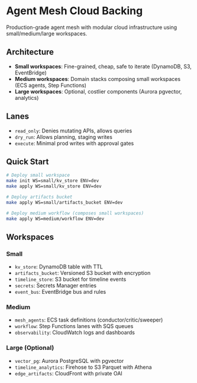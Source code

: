 # Agent Mesh Cloud Backing

Production-grade agent mesh with modular cloud infrastructure using small/medium/large workspaces.

## Architecture

- **Small workspaces**: Fine-grained, cheap, safe to iterate (DynamoDB, S3, EventBridge)
- **Medium workspaces**: Domain stacks composing small workspaces (ECS agents, Step Functions)  
- **Large workspaces**: Optional, costlier components (Aurora pgvector, analytics)

## Lanes

- `read_only`: Denies mutating APIs, allows queries
- `dry_run`: Allows planning, staging writes
- `execute`: Minimal prod writes with approval gates

## Quick Start

```bash
# Deploy small workspace
make init WS=small/kv_store ENV=dev
make apply WS=small/kv_store ENV=dev

# Deploy artifacts bucket
make apply WS=small/artifacts_bucket ENV=dev

# Deploy medium workflow (composes small workspaces)
make apply WS=medium/workflow ENV=dev
```

## Workspaces

### Small
- `kv_store`: DynamoDB table with TTL
- `artifacts_bucket`: Versioned S3 bucket with encryption
- `timeline_store`: S3 bucket for timeline events
- `secrets`: Secrets Manager entries
- `event_bus`: EventBridge bus and rules

### Medium  
- `mesh_agents`: ECS task definitions (conductor/critic/sweeper)
- `workflow`: Step Functions lanes with SQS queues
- `observability`: CloudWatch logs and dashboards

### Large (Optional)
- `vector_pg`: Aurora PostgreSQL with pgvector
- `timeline_analytics`: Firehose to S3 Parquet with Athena
- `edge_artifacts`: CloudFront with private OAI